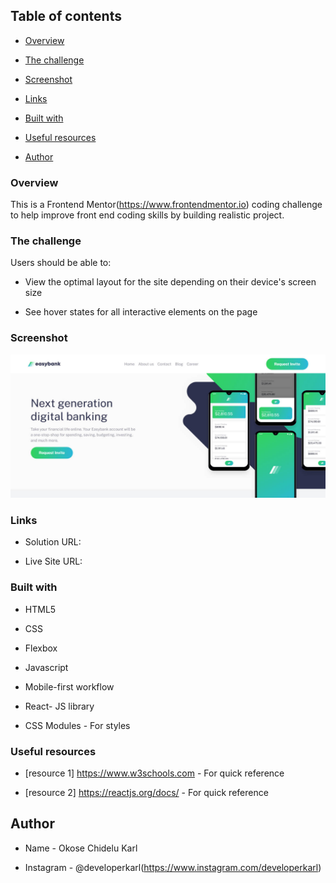 ## Table of contents

  

-  [Overview](#overview)

-  [The challenge](#the-challenge)

-  [Screenshot](#screenshot)

-  [Links](#links)

-  [Built with](#built-with)

-  [Useful resources](#useful-resources)

-  [Author](#author)

  
  

### Overview

This is a Frontend Mentor(https://www.frontendmentor.io) coding challenge to help improve front end coding skills by building realistic project.

  
  

### The challenge


Users should be able to:

  

- View the optimal layout for the site depending on their device's screen size

- See hover states for all interactive elements on the page

  

### Screenshot

  

![](./screenshot.jpg)

  

### Links

- Solution URL:

- Live Site URL:


### Built with

- HTML5

- CSS

- Flexbox

- Javascript

- Mobile-first workflow

- React- JS library

- CSS Modules - For styles

  
### Useful resources

- [resource 1] https://www.w3schools.com - For quick reference

- [resource 2] https://reactjs.org/docs/ - For quick reference
  
  
## Author

  
- Name - Okose Chidelu Karl

- Instagram - @developerkarl(https://www.instagram.com/developerkarl)

 

